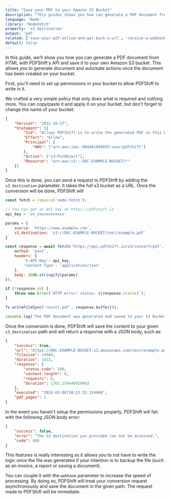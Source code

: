```yaml
---
title: "Save your PDF to your Amazon S3 Bucket"
description: "This guides shows you how can generate a PDF document from HTML with PDFShift's API and save it to your own Amazon S3 bucket. This allows you to generate document and automate actions once the document has been created on your bucket. This guides explains you how to do it using Node and the NodeFetch library."
language: 'Node'
library: 'NodeFetch'
property: 's3_destination'
output: 'pdf'
related: ['save-your-pdf-online-and-get-back-a-url', 'receive-a-webhook-event']
default: false
---
```


In this guide, we'll show you how you can generate a PDF document from HTML with PDFShift's API and save it to your own Amazon S3 bucket. This allows you to generate document and automate actions once the document has been created on your bucket.

First, you'll need to set up permissions in your bucket to allow PDFShift to write in it.

We crafted a very simple policy that only does what is required and nothing more.
You can copy/paste it and apply it on your bucket, but don't forget to change the name of your bucket:

```json
{
    "Version": "2012-10-17",
    "Statement": [{
        "Sid": "Allows PDFShift.io to write the generated PDF in this bucket.",
        "Effect": "Allow",
        "Principal": {
            "AWS": ["arn:aws:iam::804461045055:user/pdfshift"]
        },
        "Action": ["s3:PutObject"],
        "Resource": "arn:aws:s3:::DOC-EXAMPLE-BUCKET/*"
    }]
}
```

Once this is done, you can send a request to PDFShift by adding the `s3_destination` parameter. It takes the full s3 bucket as a URL.
Once the conversion will be done, PDFShift will 

```javascript
const fetch = require('node-fetch');

// You can get an API key at https://pdfshift.io
api_key = 'sk_xxxxxxxxxxxx'

params = {
    source: 'https://www.example.com',
    s3_destination: 's3://DOC-EXAMPLE-BUCKET/test/example.pdf'
}

const response = await fetch('https://api.pdfshift.io/v3/convert/pdf', {
    method: 'post',
    headers: {
        'X-API-Key': api_key,
        'Content-Type': 'application/json'
    },
    body: JSON.stringify(params)
});

if (!response.ok) {
    throw new Error(`HTTP error! status: ${response.status}`);
}

fs.writeFileSync('result.pdf', response.buffer());

console.log('The PDF document was generated and saved to your S3 Bucket');
```

Once the conversion is done, PDFShift will save the content to your given `s3_destination` path and will return a response with a JSON body, such as:

```json
{
    "success": true,
    "url": "https://DOC-EXAMPLE-BUCKET.s3.amazonaws.com/test/example.pdf",
    "filesize": 34980,
    "duration": 1423,
    "response": {
        "status-code": 200,
        "content-length": 0,
        "requests": 0,
        "duration": 1263.254446029663
    },
    "executed": "2024-03-06T10:13:33.154960",
    "pdf_pages": 1
}
```

In the event you haven't setup the permissions properly, PDFShift will fail with the following JSON body error:

```json
{
    "success": false,
    "error": "The S3 destination you provided can not be accessed.",
    "code": 400
}
```

This features is really interesting as it allows you to not have to write the logic once the file was generated if your intention is to backup the file (such as an invoice, a report or saving a document).

You can couple it with the `webhook` parameter to increase the speed of processing. By doing so, PDFShift will treat your conversion request asynchronously and save the document in the given path. The request made to PDFShift will be immediate.